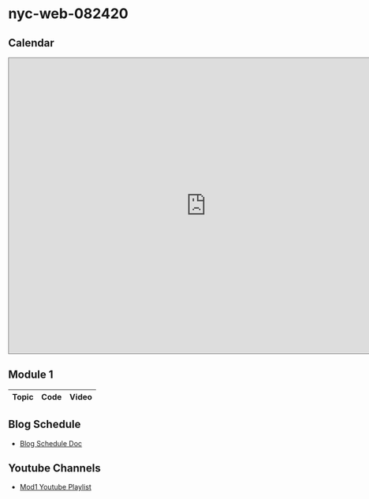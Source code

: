 # nyc-web-082420

## Calendar

<iframe src="https://calendar.google.com/calendar/embed?height=600&amp;wkst=1&amp;bgcolor=%233F51B5&amp;ctz=America%2FNew_York&amp;src=Y19pb2NnNnNoYXVjNjRkdXBicDhzbGphaHJ0b0Bncm91cC5jYWxlbmRhci5nb29nbGUuY29t&amp;src=ZW4udXNhI2hvbGlkYXlAZ3JvdXAudi5jYWxlbmRhci5nb29nbGUuY29t&amp;color=%23616161&amp;color=%230B8043&amp;mode=WEEK" style="border:solid 1px #777" width="800" height="600" frameborder="0" scrolling="no"></iframe>

## Module 1
| Topic            | Code                | Video                |
| -----            | ----                | -----                |

## Blog Schedule
- [Blog Schedule Doc]()

## Youtube Channels
- [Mod1 Youtube Playlist]()

